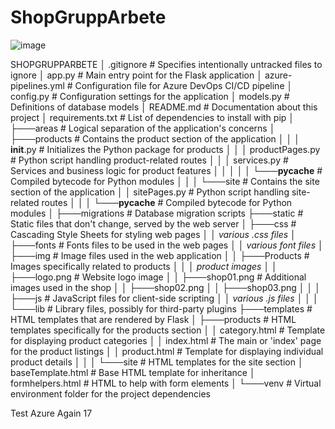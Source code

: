 # ShopGruppArbete
![image](https://user-images.githubusercontent.com/325316/217481437-4aed242b-2626-46bd-a338-03d7ceb4c156.png)


SHOPGRUPPARBETE
│   .gitignore               # Specifies intentionally untracked files to ignore
│   app.py                   # Main entry point for the Flask application
│   azure-pipelines.yml      # Configuration file for Azure DevOps CI/CD pipeline
│   config.py                # Configuration settings for the application
│   models.py                # Definitions of database models
│   README.md                # Documentation about this project
│   requirements.txt         # List of dependencies to install with pip
│
├───areas                    # Logical separation of the application's concerns
│   ├───products             # Contains the product section of the application
│   │   │   __init__.py      # Initializes the Python package for products
│   │   │   productPages.py  # Python script handling product-related routes
│   │   │   services.py      # Services and business logic for product features
│   │   │
│   │   └───__pycache__      # Compiled bytecode for Python modules
│   │
│   └───site                 # Contains the site section of the application
│       │   sitePages.py     # Python script handling site-related routes
│       │
│       └───__pycache__      # Compiled bytecode for Python modules
│
├───migrations               # Database migration scripts
├───static                   # Static files that don't change, served by the web server
│   ├───css                  # Cascading Style Sheets for styling web pages
│   │       *various .css files*
│   ├───fonts                # Fonts files to be used in the web pages
│   │       *various font files*
│   ├───img                  # Image files used in the web application
│   │   ├───Products         # Images specifically related to products
│   │   │       *product images*
│   │   ├───logo.png         # Website logo image
│   │   ├───shop01.png       # Additional images used in the shop
│   │   ├───shop02.png
│   │   ├───shop03.png
│   │
│   ├───js                   # JavaScript files for client-side scripting
│   │       *various .js files*
│   │
│   └───lib                  # Library files, possibly for third-party plugins
├───templates                # HTML templates that are rendered by Flask
│   ├───products             # HTML templates specifically for the products section
│   │       category.html    # Template for displaying product categories
│   │       index.html       # The main or 'index' page for the product listings
│   │       product.html     # Template for displaying individual product details
│   │
│   └───site                 # HTML templates for the site section
│           baseTemplate.html # Base HTML template for inheritance
│           formhelpers.html  # HTML to help with form elements
│
└───venv                     # Virtual environment folder for the project dependencies

Test Azure Again 17